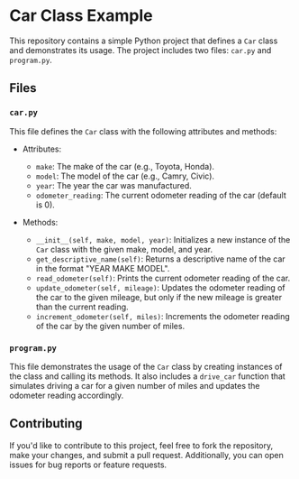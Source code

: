 # Car Class Example

This repository contains a simple Python project that defines a `Car` class and demonstrates its usage. The project includes two files: `car.py` and `program.py`.

## Files

### `car.py`

This file defines the `Car` class with the following attributes and methods:

- Attributes:
  - `make`: The make of the car (e.g., Toyota, Honda).
  - `model`: The model of the car (e.g., Camry, Civic).
  - `year`: The year the car was manufactured.
  - `odometer_reading`: The current odometer reading of the car (default is 0).

- Methods:
  - `__init__(self, make, model, year)`: Initializes a new instance of the `Car` class with the given make, model, and year.
  - `get_descriptive_name(self)`: Returns a descriptive name of the car in the format "YEAR MAKE MODEL".
  - `read_odometer(self)`: Prints the current odometer reading of the car.
  - `update_odometer(self, mileage)`: Updates the odometer reading of the car to the given mileage, but only if the new mileage is greater than the current reading.
  - `increment_odometer(self, miles)`: Increments the odometer reading of the car by the given number of miles.

### `program.py`

This file demonstrates the usage of the `Car` class by creating instances of the class and calling its methods. It also includes a `drive_car` function that simulates driving a car for a given number of miles and updates the odometer reading accordingly.

## Contributing

If you'd like to contribute to this project, feel free to fork the repository, make your changes, and submit a pull request. Additionally, you can open issues for bug reports or feature requests.

